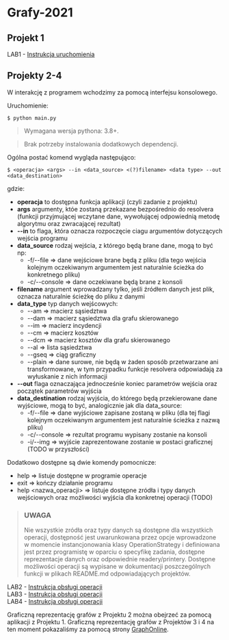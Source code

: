 # Grafy-2021

## Projekt 1

LAB1 - [Instrukcja uruchomienia](https://github.com/Fadikk367/Grafy-2021/blob/main/LAB1/README.md)  

## Projekty 2-4

W interakcję z programem wchodzimy za pomocą interfejsu konsolowego. 

Uruchomienie:
```
$ python main.py
```

> Wymagana wersja pythona: 3.8+.

> Brak potrzeby instalowania dodatkowych dependencji.

Ogólna postać komend wygląda następująco:

```
$ <operacja> <args> --in <data_source> <(?)filename> <data type> --out <data_destination>
```
gdzie:

* **operacja** to dostępna funkcja aplikacji (czyli zadanie z projektu)
* **args** argumenty, któe zostaną przekazane bezpośrednio do resolvera (funkcji przyjmującej wczytane dane, wywołującej odpowiednią metodę algorytmu oraz zwracającej rezultat)
* **--in** to flaga, która oznacza rozpoczęcie ciagu argumentów dotyczących wejścia programu
* **data_source** rodzaj wejścia, z którego będą brane dane, mogą to być np:
  * -f/--file => dane wejściowe brane będą z pliku (dla tego wejścia kolejnym oczekiwanym argumentem jest naturalnie ścieżka do konkretnego pliku)
  * -c/--console => dane oczekiwane będą brane z konsoli
* **filename** argument wprowadzany tylko, jeśli źródłem danych jest plik, oznacza naturalnie ścieżkę do pliku z danymi
* **data_type** typ danych wejścowych:
  * --am => macierz sąsiedztwa
  * --dam => macierz sąsiedztwa dla grafu skierowanego
  * --im => macierz incydencji
  * --cm => macierz kosztów
  * --dcm => macierz kosztów dla grafu skierowanego
  * --al => lista sąsiedztwa
  * --gseq => ciąg graficzny
  * --plain => dane surowe, nie będą w żaden sposób przetwarzane ani transformowane, w tym przypadku funkcje resolvera odpowiadają za    wyłuskanie z nich informacji
* **--out** flaga oznaczająca jednocześnie koniec parametrów wejścia oraz początek parametrów wyjścia
* **data_destination** rodzaj wyjścia, do którego będą przekierowane dane wyjściowe, mogą to być, analogicznie jak dla data_source:
  * -f/--file => dane wyjściowe zapisane zostaną w pliku (dla tej flagi kolejnym oczekiwanym argumentem jest naturalnie ścieżka z nazwą pliku)
  * -c/--console => rezultat programu wypisany zostanie na konsoli
  * -i/--img => wyjście zaprezentowane zostanie w postaci graficznej (TODO w przyszłości) 


Dodatkowo dostępne są dwie komendy pomocnicze:
* help => listuje dostępne w programie operacje
* exit => kończy działanie programu
* help <nazwa_operacji> => listuje dostępne zródła i typy danych wejściowych oraz możliwości wyjścia dla konkretnej operacji (TODO)


> ### UWAGA
> Nie wszystkie zródła oraz typy danych są dostępne dla wszystkich operacji, dostępność jest uwarunkowana przez opcje wprowadzone w momencie instancjonowania klasy OperationStrategy i definiowana jest przez programistę w oparciu o specyfikę zadania, dostępne reprezentacje danych oraz odpowiednie readery/printery. Dostępne możliwości operacji są wypisane w dokumentacji poszczególnych funkcji w plikach README.md odpowiadających projektów.


LAB2 - [Instrukcja obsługi operacji](https://github.com/Fadikk367/Grafy-2021/blob/main/LAB2/README.md)  
LAB3 - [Instrukcja obsługi operacji](https://github.com/Fadikk367/Grafy-2021/blob/main/LAB3/README.md)  
LAB4 - [Instrukcja obsługi operacji](https://github.com/Fadikk367/Grafy-2021/blob/main/LAB4/README.md)  

Graficzną reprezentację grafów z Projektu 2 można obejrzeć za pomocą aplikacji z Projektu 1.
Graficzną reprezentację grafów z Projektów 3 i 4 na ten moment pokazaliśmy za pomocą strony [GraphOnline](graphonline.ru/en/).
